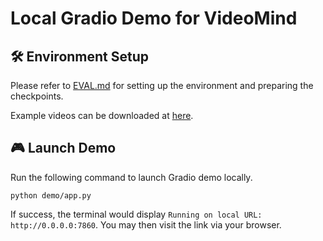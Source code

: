 # Local Gradio Demo for VideoMind

## 🛠️ Environment Setup

Please refer to [EVAL.md](/docs/EVAL.md) for setting up the environment and preparing the checkpoints.

Example videos can be downloaded at [here](https://huggingface.co/spaces/yeliudev/VideoMind-2B/tree/main/data).

## 🎮 Launch Demo

Run the following command to launch Gradio demo locally.

```shell
python demo/app.py
```

If success, the terminal would display `Running on local URL: http://0.0.0.0:7860`. You may then visit the link via your browser.
